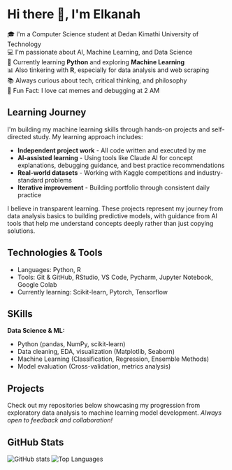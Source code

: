 # Hi there 👋, I'm Elkanah

🎓 I'm a Computer Science student at Dedan Kimathi University of Technology  
💻 I'm passionate about AI, Machine Learning, and Data Science  
🌱 Currently learning **Python** and exploring **Machine Learning**  
📊 Also tinkering with **R**, especially for data analysis and web scraping  
📚 Always curious about tech, critical thinking, and philosophy  
🚀 Fun Fact: I love cat memes and debugging at 2 AM 

## Learning Journey

I'm building my machine learning skills through hands-on projects and self-directed study. My learning approach includes:

- **Independent project work** - All code written and executed by me
- **AI-assisted learning** - Using tools like Claude AI for concept explanations, debugging guidance, and best practice recommendations
- **Real-world datasets** - Working with Kaggle competitions and industry-standard problems
- **Iterative improvement** - Building portfolio through consistent daily practice

I believe in transparent learning. These projects represent my journey from data analysis basics to building predictive models, with guidance from AI tools that help me understand concepts deeply rather than just copying solutions.

##  Technologies & Tools
- Languages: Python, R
- Tools: Git & GitHub, RStudio, VS Code, Pycharm, Jupyter Notebook, Google Colab
- Currently learning: Scikit-learn, Pytorch, Tensorflow
## SKills
**Data Science & ML:**
- Python (pandas, NumPy, scikit-learn)
- Data cleaning, EDA, visualization (Matplotlib, Seaborn)
- Machine Learning (Classification, Regression, Ensemble Methods)
- Model evaluation (Cross-validation, metrics analysis)
  
## Projects

Check out my repositories below showcasing my progression from exploratory data analysis to machine learning model development.
*Always open to feedback and collaboration!*
## GitHub Stats
![GitHub stats](https://github-readme-stats.vercel.app/api?username=e-ric79&show_icons=true&theme=radical)
![Top Languages](https://github-readme-stats.vercel.app/api/top-langs/?username=e-ric79&layout=compact&theme=radical)

<!--## 📫 Let's Connect
- LinkedIn: [Your LinkedIn](https://www.linkedin.com/in/ElkanahMakori/)
- Twitter: [@yourhandle](https://twitter.com/yourhandle)
- Portfolio: [yourportfolio.com](https://yourportfolio.com) -->
